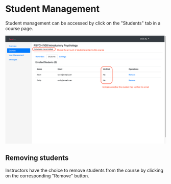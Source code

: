 # Student Management
Student management can be accessed by click on the "Students" tab in a course page. 

![alt text](../assets/images/student_management.png)

## Removing students
Instructors have the choice to remove students from the course by clicking on the corresponding "Remove" button.